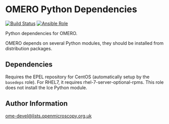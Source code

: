 OMERO Python Dependencies
=========================

[![Build Status](https://travis-ci.org/ome/ansible-role-omero-python-deps.svg)](https://travis-ci.org/ome/ansible-role-omero-python-deps)
[![Ansible Role](https://img.shields.io/ansible/role/41082.svg)](https://galaxy.ansible.com/ome/omero_python_deps/)

Python dependencies for OMERO.

OMERO depends on several Python modules, they should be installed from distribution packages.

Dependencies
------------

Requires the EPEL repository for CentOS (automatically setup by the `basedeps` role).
For RHEL7, it requires rhel-7-server-optional-rpms. This role does not install the Ice Python module.


Author Information
------------------

ome-devel@lists.openmicroscopy.org.uk

